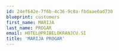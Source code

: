 ```yaml
---
id: 24ef642e-7f6b-4c36-9c8a-fbdaae0ad730
blueprint: customers
first_name: MARIJA
last_name: PROGAR
email: HOTEL@PRIBELOKRANJCU.SI
title: 'MARIJA PROGAR'
---
```

